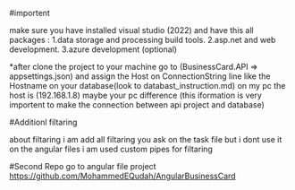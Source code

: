 #importent

make sure you have installed visual studio (2022) and have this all packages :
1.data storage and processing build tools.
2.asp.net and web development.
3.azure development (optional)

*after clone the project to your machine go to (BusinessCard.API => appsettings.json) and assign the Host on ConnectionString line like the Hostname on your database(look to databast_instruction.md)
on my pc the host is (192.168.1.8) 
maybe your pc difference (this iformation is very importent to make the connection between api project and database)

#Additionl filtaring

about filtaring i am add all filtaring you ask on the task file
but i dont use it on the angular files
i am used custom pipes for filtaring 

#Second Repo
go to angular file project 
https://github.com/MohammedEQudah/AngularBusinessCard
